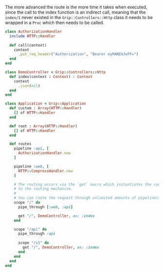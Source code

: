 The more advanced the route is the more time it takes when executed, since the call to the index function is an indirect call, meaning that the `index/1` never existed in the `Grip::Controllers::Http` class it needs to be wrapped in a `Proc` which then needs to be called.

```ruby
class AuthorizationHandler
  include HTTP::Handler
  
  def call(context)
    context
      .put_req_header("Authorization", "Bearer eyMANEmJeFF=")
  end
end

class DemoController < Grip::Controllers::Http
  def index(context : Context) : Context
    context
      .json(nil)
  end
end

class Application < Grip::Application
  def custom : Array(HTTP::Handler)
    [] of HTTP::Handler
  end

  def root : Array(HTTP::Handler)
    [] of HTTP::Handler
  end

  def routes
    pipeline :api, [
      AuthorizationHandler.new
    ]

    pipeline :web, [
      HTTP::CompressHandler.new
    ]

    # The routing occurs via the `get` macro which instantiates the controller class and assigns a route
    # to the routing mechanism.
    #
    # You can route the request through unlimited amounts of pipelines.
    scope "/" do
      pipe_through [:web, :api]

      get "/", DemoController, as: :index
    end

    scope "/api" do
      pipe_through :api
      
      scope "/v1" do
        get "/", DemoController, as: :index
      end
    end
  end
end
```

